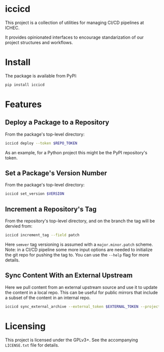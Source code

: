 # iccicd

This project is a collection of utilities for managing CI/CD pipelines at ICHEC.

It provides opinionated interfaces to encourage standarization of our project structures and workflows.

# Install

The package is available from PyPI:

```sh
pip install iccicd
```

# Features #

## Deploy a Package to a Repository

From the package's top-level directory:

```sh
iccicd deploy --token $REPO_TOKEN
```

As an example, for a Python project this might be the PyPI repository's token.

## Set a Package's Version Number

From the package's top-level directory:

```sh
iccicd set_version $VERSION
```

## Increment a Repository's Tag ##

From the repository's top-level directory, and on the branch the tag will be dervied from:

``` sh
iccicd increment_tag --field patch
```

Here `semver` tag versioning is assumed with a `major.minor.patch` scheme. Note: in a CI/CD pipeline some more input options are needed to initialize the git repo for pushing the tag to. You can use the `--help` flag for more details.

## Sync Content With an External Upstream ##

Here we pull content from an external upstream source and use it to update the content in a local repo. This can be useful for public mirrors that include a subset of the content in an internal repo.

``` sh
iccicd sync_external_archive --external_token $EXTERNAL_TOKEN --project_id $EXTERNAL_PROJ_ID --sync_script $MY_SYNC_SCRIPT --archive_name $ARCHIVE_NAME
```

# Licensing #

This project is licensed under the GPLv3+. See the accompanying `LICENSE.txt` file for details.


